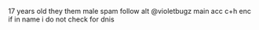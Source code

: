 17 years old
they them male
spam follow alt
@violetbugz main acc
c+h enc if in name
i do not check for dnis
